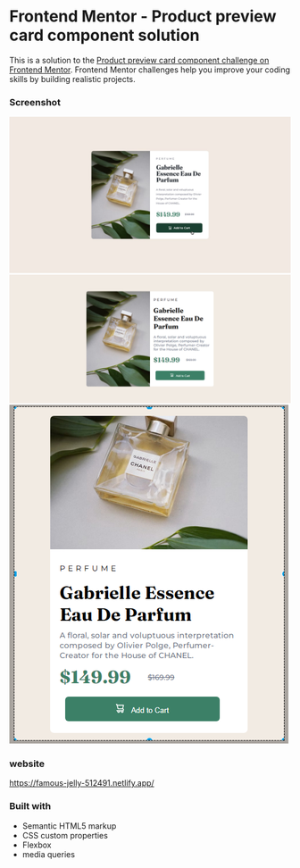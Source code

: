 # Frontend Mentor - Product preview card component solution

This is a solution to the [Product preview card component challenge on Frontend Mentor](https://www.frontendmentor.io/challenges/product-preview-card-component-GO7UmttRfa). Frontend Mentor challenges help you improve your coding skills by building realistic projects. 

### Screenshot

![active state!](/screenshots/active-states.jpg)
![desktop view !](/screenshots/desktop-view.png)
![tab and mobile view!](/screenshots/tablet-mobile-view.png)

### website
https://famous-jelly-512491.netlify.app/

### Built with

- Semantic HTML5 markup
- CSS custom properties
- Flexbox
- media queries

